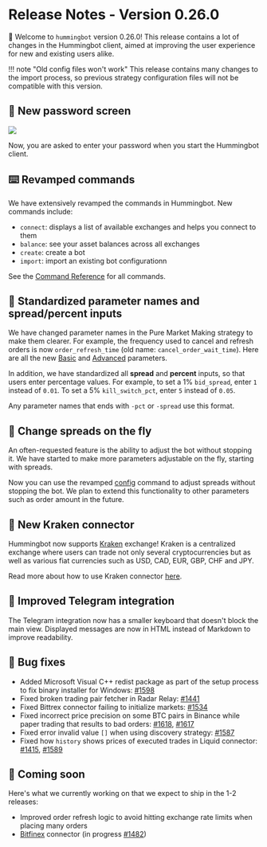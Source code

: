 # Release Notes - Version 0.26.0

🚀 Welcome to `hummingbot` version 0.26.0! This release contains a lot of changes in the Hummingbot client, aimed at improving the user experience for new and existing users alike.

!!! note "Old config files won't work"
    This release contains many changes to the import process, so previous strategy configuration files will not be compatible with this version.

## 🔐 New password screen
![](/assets/img/welcome.gif)

Now, you are asked to enter your password when you start the Hummingbot client.

## ⌨️ Revamped commands

We have extensively revamped the commands in Hummingbot. New commands include:

* `connect`: displays a list of available exchanges and helps you connect to them
* `balance`: see your asset balances across all exchanges
* `create`: create a bot
* `import`: import an existing bot configurationn

See the [Command Reference](/operation/commands-shortcuts/) for all commands.

## 🍱 Standardized parameter names and spread/percent inputs

We have changed parameter names in the Pure Market Making strategy to make them clearer. For example, the frequency used to cancel and refresh orders is now `order_refresh_time` (old name: `cancel_order_wait_time`). Here are all the new [Basic](/strategies/pure-market-making/#basic-configuration-parameters-and-walkthrough) and [Advanced](/market-making/) parameters.

In addition, we have standardized all **spread** and **percent** inputs, so that users enter percentage values. For example, to set a 1% `bid_spread`, enter `1` instead of `0.01`. To set a 5% `kill_switch_pct`, enter `5` instead of `0.05`.

Any parameter names that ends with `-pct` or `-spread` use this format.


## 💸 Change spreads on the fly

An often-requested feature is the ability to adjust the bot without stopping it. We have started to make more parameters adjustable on the fly, starting with spreads.

Now you can use the revamped [config](/strategies/pure-market-making/#configure-parameters-on-the-fly) command to adjust spreads without stopping the bot. We plan to extend this functionality to other parameters such as order amount in the future.

## 🔗 New Kraken connector

Hummingbot now supports [Kraken](https://www.kraken.com/) exchange! Kraken is a centralized exchange where users can trade not only several cryptocurrencies but as well as various fiat currencies such as USD, CAD, EUR, GBP, CHF and JPY.

Read more about how to use Kraken connector [here](https://docs.hummingbot.io/connectors/kraken/).

## 📱 Improved Telegram integration

The Telegram integration now has a smaller keyboard that doesn't block the main view. Displayed messages are now in HTML instead of Markdown to improve readability.

## 🐞 Bug fixes

* Added Microsoft Visual C++ redist package as part of the setup process to fix binary installer for Windows: [#1598](https://github.com/CoinAlpha/hummingbot/pull/1598)
* Fixed broken trading pair fetcher in Radar Relay: [#1441](https://github.com/CoinAlpha/hummingbot/issues/1441)
* Fixed Bittrex connector failing to initialize markets: [#1534](https://github.com/CoinAlpha/hummingbot/issues/1534)
* Fixed incorrect price precision on some BTC pairs in Binance while paper trading that results to bad orders: [#1618](https://github.com/CoinAlpha/hummingbot/issues/1618), [#1617](https://github.com/CoinAlpha/hummingbot/issues/1617)
* Fixed error invalid value `[]` when using discovery strategy: [#1587](https://github.com/CoinAlpha/hummingbot/issues/1587)
* Fixed how `history` shows prices of executed trades in Liquid connector: [#1415](https://github.com/CoinAlpha/hummingbot/issues/1415), [#1589](https://github.com/CoinAlpha/hummingbot/issues/1589)


## 🚀 Coming soon

Here's what we currently working on that we expect to ship in the 1-2 releases:

* Improved order refresh logic to avoid hitting exchange rate limits when placing many orders
* [Bitfinex](https://www.bitfinex.com/) connector (in progress [#1482](https://github.com/CoinAlpha/hummingbot/pull/1482))
